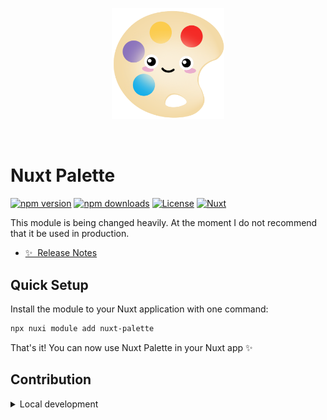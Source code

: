 <!--
Get your module up and running quickly.

Find and replace all on all files (CMD+SHIFT+F):
- Name: My Module
- Package name: nuxt-palette
- Description: My new Nuxt module
-->
<p align="center">
  <a href="https://pinia.vuejs.org" target="_blank" rel="noopener noreferrer">
    <img width="180" src="https://github.com/TutorFx/nuxt-palette/blob/main/brand/logo.svg" alt="Nuxt Palette logo">
  </a>
</p>
<br/>

# Nuxt Palette

[![npm version][npm-version-src]][npm-version-href]
[![npm downloads][npm-downloads-src]][npm-downloads-href]
[![License][license-src]][license-href]
[![Nuxt][nuxt-src]][nuxt-href]

This module is being changed heavily. At the moment I do not recommend that it be used in production.

- [✨ &nbsp;Release Notes](/CHANGELOG.md)
<!-- - [🏀 Online playground](https://stackblitz.com/github/your-org/nuxt-palette?file=playground%2Fapp.vue) -->
<!-- - [📖 &nbsp;Documentation](https://example.com) -->

## Quick Setup

Install the module to your Nuxt application with one command:

```bash
npx nuxi module add nuxt-palette
```

That's it! You can now use Nuxt Palette in your Nuxt app ✨


## Contribution

<details>
  <summary>Local development</summary>
  
  ```bash
  # Install dependencies
  npm install
  
  # Generate type stubs
  npm run dev:prepare
  
  # Develop with the playground
  npm run dev
  
  # Build the playground
  npm run dev:build
  
  # Run ESLint
  npm run lint
  
  # Run Vitest
  npm run test
  npm run test:watch
  
  # Release new version
  npm run release
  ```

</details>


<!-- Badges -->
[npm-version-src]: https://img.shields.io/npm/v/nuxt-palette/latest.svg?style=flat&colorA=020420&colorB=00DC82
[npm-version-href]: https://npmjs.com/package/nuxt-palette

[npm-downloads-src]: https://img.shields.io/npm/dm/nuxt-palette.svg?style=flat&colorA=020420&colorB=00DC82
[npm-downloads-href]: https://npmjs.com/package/nuxt-palette

[license-src]: https://img.shields.io/npm/l/nuxt-palette.svg?style=flat&colorA=020420&colorB=00DC82
[license-href]: https://npmjs.com/package/nuxt-palette

[nuxt-src]: https://img.shields.io/badge/Nuxt-020420?logo=nuxt.js
[nuxt-href]: https://nuxt.com
